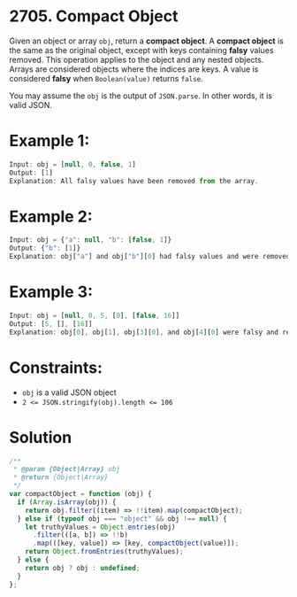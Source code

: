 # 2705. Compact Object

Given an object or array `obj`, return a **compact object**. A **compact object** is the same as the original object, except with keys containing **falsy** values removed. This operation applies to the object and any nested objects. Arrays are considered objects where the indices are keys. A value is considered **falsy** when `Boolean(value)` returns `false`.

You may assume the `obj` is the output of `JSON.parse`. In other words, it is valid JSON.

# Example 1:

```js
Input: obj = [null, 0, false, 1]
Output: [1]
Explanation: All falsy values have been removed from the array.
```

# Example 2:

```js
Input: obj = {"a": null, "b": [false, 1]}
Output: {"b": [1]}
Explanation: obj["a"] and obj["b"][0] had falsy values and were removed.
```

# Example 3:

```js
Input: obj = [null, 0, 5, [0], [false, 16]]
Output: [5, [], [16]]
Explanation: obj[0], obj[1], obj[3][0], and obj[4][0] were falsy and removed.
```

# Constraints:

- `obj` is a valid JSON object
- `2 <= JSON.stringify(obj).length <= 106`

# Solution

```js
/**
 * @param {Object|Array} obj
 * @return {Object|Array}
 */
var compactObject = function (obj) {
  if (Array.isArray(obj)) {
    return obj.filter((item) => !!item).map(compactObject);
  } else if (typeof obj === "object" && obj !== null) {
    let truthyValues = Object.entries(obj)
      .filter(([a, b]) => !!b)
      .map(([key, value]) => [key, compactObject(value)]);
    return Object.fromEntries(truthyValues);
  } else {
    return obj ? obj : undefined;
  }
};
```
